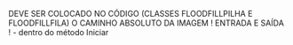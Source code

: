 DEVE SER COLOCADO NO CÓDIGO (CLASSES FLOODFILLPILHA E FLOODFILLFILA) O CAMINHO ABSOLUTO DA IMAGEM
! ENTRADA E SAÍDA ! - dentro do método Iniciar
